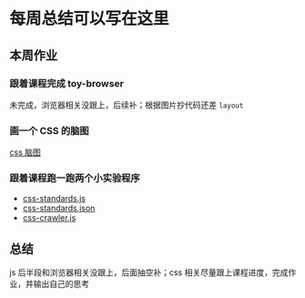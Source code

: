 # 每周总结可以写在这里

## 本周作业
### 跟着课程完成 toy-browser
未完成，浏览器相关没跟上，后续补；根据图片抄代码还差 `layout`

### 画一个 CSS 的脑图
[css 脑图](./css/css.xmind)

### 跟着课程跑一跑两个小实验程序
- [css-standards.js](./css/css-standards.js)
- [css-standards.json](./css/css-standards.json)
- [css-crawler.js](./css/css-crawler.js)

## 总结
js 后半段和浏览器相关没跟上，后面抽空补；css 相关尽量跟上课程进度，完成作业，并输出自己的思考